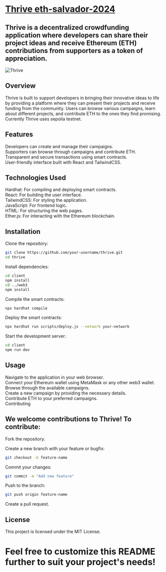 # [Thrive eth-salvador-2024](https://eth-salvador.devfolio.co/)  

## Thrive is a decentralized crowdfunding application where developers can share their project ideas and receive Ethereum (ETH) contributions from supporters as a token of appreciation.  
![Thrive](https://github.com/user-attachments/assets/c7b7d706-e2cd-46f9-b89f-0a9b0d0d0ca0)

## Overview  
Thrive is built to support developers in bringing their innovative ideas to life by providing a platform where they can present their projects and receive funding from the community. Users can browse various campaigns, learn about different projects, and contribute ETH to the ones they find promising.  
Currently Thrive uses sepolia testnet.

## Features
Developers can create and manage their campaigns.  
Supporters can browse through campaigns and contribute ETH.  
Transparent and secure transactions using smart contracts.  
User-friendly interface built with React and TailwindCSS.  

## Technologies Used  
Hardhat: For compiling and deploying smart contracts.  
React: For building the user interface.  
TailwindCSS: For styling the application.  
JavaScript: For frontend logic.  
HTML: For structuring the web pages.  
Ether.js: For interacting with the Ethereum blockchain.  

## Installation  
Clone the repository:  
```bash
git clone https://github.com/your-username/thrive.git
cd thrive
```

Install dependencies:
```bash
cd client
npm install
cd ../web3
npm install
```

Compile the smart contracts:
```bash
npx hardhat compile
```

Deploy the smart contracts:
```bash
npx hardhat run scripts/deploy.js --network your-network
```

Start the development server:
```bash
cd client
npm run dev
```

## Usage  
Navigate to the application in your web browser.  
Connect your Ethereum wallet using MetaMask or any other web3 wallet.  
Browse through the available campaigns.  
Create a new campaign by providing the necessary details.  
Contribute ETH to your preferred campaigns.  
Contributing  

## We welcome contributions to Thrive! To contribute:  

Fork the repository.   

Create a new branch with your feature or bugfix:    
```bash
git checkout -b feature-name
```

Commit your changes:   
```bash
git commit -m "Add new feature"
```

Push to the branch:  
```bash
git push origin feature-name
```

Create a pull request.

## License
This project is licensed under the MIT License.

# Feel free to customize this README further to suit your project's needs!
